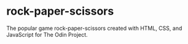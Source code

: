 # rock-paper-scissors
The popular game rock-paper-scissors created with HTML, CSS, and JavaScript for The Odin Project. 
